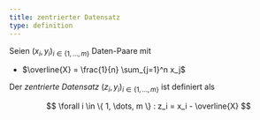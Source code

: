 ```yaml
---
title: zentrierter Datensatz
type: definition
---
```


Seien $(x_i, y_i)_{i \in \{ 1, \dots, m \}}$ Daten-Paare mit
- $\overline{X} = \frac{1}{n} \sum_{j=1}^n x_j$

Der *zentrierte Datensatz* $(z_i, y_i)_{i \in \{ 1, \dots, m \}}$ ist definiert als

$$
	\forall i \in \{ 1, \dots, m \} : z_i = x_i - \overline{X}
$$